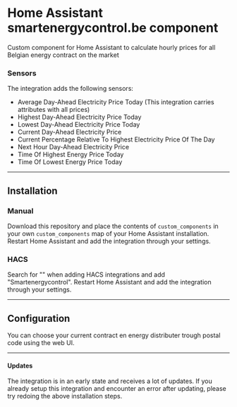 # Home Assistant smartenergycontrol.be component

Custom component for Home Assistant to calculate hourly prices for all Belgian energy contract on the market



### Sensors
The integration adds the following sensors:
- Average Day-Ahead Electricity Price Today (This integration carries attributes with all prices)
- Highest Day-Ahead Electricity Price Today
- Lowest Day-Ahead Electricity Price Today
- Current Day-Ahead Electricity Price
- Current Percentage Relative To Highest Electricity Price Of The Day
- Next Hour Day-Ahead Electricity Price
- Time Of Highest Energy Price Today
- Time Of Lowest Energy Price Today
  
------
## Installation

### Manual
Download this repository and place the contents of `custom_components` in your own `custom_components` map of your Home Assistant installation. Restart Home Assistant and add the integration through your settings. 

### HACS

Search for "" when adding HACS integrations and add "Smartenergycontrol". Restart Home Assistant and add the integration through your settings. 

------
## Configuration

You can choose your current contract en energy distributer trough postal code using the web UI. 

------

#### Updates

The integration is in an early state and receives a lot of updates. If you already setup this integration and encounter an error after updating, please try redoing the above installation steps. 

